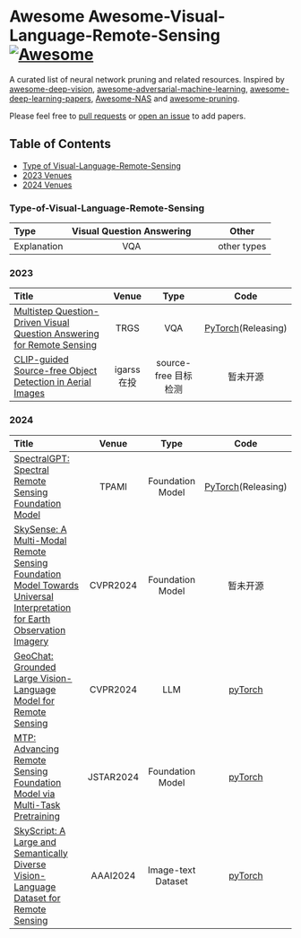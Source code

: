 # Awesome Awesome-Visual-Language-Remote-Sensing [![Awesome](https://awesome.re/badge.svg)](https://awesome.re)

A curated list of neural network pruning and related resources. Inspired by [awesome-deep-vision](https://github.com/kjw0612/awesome-deep-vision), [awesome-adversarial-machine-learning](https://github.com/yenchenlin/awesome-adversarial-machine-learning), [awesome-deep-learning-papers](https://github.com/terryum/awesome-deep-learning-papers), [Awesome-NAS](https://github.com/D-X-Y/Awesome-NAS) and [awesome-pruning](https://github.com/he-y/Awesome-Pruning).

Please feel free to [pull requests](https://github.com/icey-zhang/Awesome-Visual-Language-Remote-Sensing/pulls) or [open an issue](https://github.com/icey-zhang/Awesome-Visual-Language-Remote-Sensing/issues) to add papers.

## Table of Contents

- [Type of Visual-Language-Remote-Sensing](#Type-of-Visual-Language-Remote-Sensing)
- [2023 Venues](#2023)
- [2024 Venues](#2024)

### Type-of-Visual-Language-Remote-Sensing

| Type        | Visual Question Answering |                  |               | Other     |
|:----------- |:--------------:|:--------------:|:----------------:|:-----------:|
| Explanation |    VQA   |                |                  | other types |

### 2023
| Title                                                                                                                            | Venue | Type    | Code |
|:-------------------------------------------------------------------------------------------------------------------------------- |:-----:|:-------:|:----:|
| [Multistep Question-Driven Visual Question Answering for Remote Sensing](https://ieeexplore.ieee.org/document/10242124)          | TRGS  |   VQA   | [PyTorch](https://github.com/MeimeiZhang-data/MQVQA)(Releasing) |
| [CLIP-guided Source-free Object Detection in Aerial Images](https://arxiv.org/abs/2401.05168) |igarss在投| source-free 目标检测|暂未开源|

### 2024
| Title                                                                                                                            | Venue | Type    | Code |
|:-------------------------------------------------------------------------------------------------------------------------------- |:-----:|:-------:|:----:|
| [SpectralGPT: Spectral Remote Sensing Foundation Model](https://arxiv.org/abs/2311.07113)          | TPAMI  |   Foundation Model   | [PyTorch](https://github.com/danfenghong/IEEE_TPAMI_SpectralGPT)(Releasing) |
| [SkySense: A Multi-Modal Remote Sensing Foundation Model Towards Universal Interpretation for Earth Observation Imagery](https://arxiv.org/abs/2312.10115)          | CVPR2024  |  Foundation Model    | 暂未开源|
| [GeoChat: Grounded Large Vision-Language Model for Remote Sensing](https://arxiv.org/abs/2311.15826)          | CVPR2024  |  LLM   | [pyTorch](https://github.com/mbzuai-oryx/GeoChat) |
| [MTP: Advancing Remote Sensing Foundation Model via Multi-Task Pretraining](https://ieeexplore.ieee.org/stamp/stamp.jsp?tp=&arnumber=10547536)          | JSTAR2024  |  Foundation Model   | [pyTorch](https://github.com/ViTAE-Transformer/MTP) |
| [SkyScript: A Large and Semantically Diverse Vision-Language Dataset for Remote Sensing](https://arxiv.org/abs/2312.12856)          | AAAI2024  |  Image-text Dataset  | [pyTorch](https://github.com/wangzhecheng/SkyScript) |


